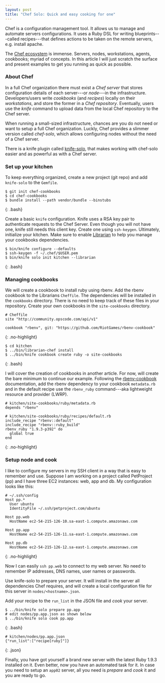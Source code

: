 ```yaml
---
layout: post
title: "Chef Solo: Quick and easy cooking for one"
---
```


Chef is a configuration management tool. It allows us to manage and
automate servers configurations. It uses a Ruby DSL for writing
blueprints---called recipes---that defines actions to be taken on the
remote servers, e.g. install apache.

The [Chef ecosystem](http://docs.opscode.com/) is immense. Servers,
nodes, workstations, agents, cookbooks; myriad of concepts. In this
article I will just scratch the surface and present examples to get you
running as quick as possible.

### About Chef

In a full Chef organization there must exist a _Chef server_ that stores
configuration details of each server---or _node_---in the infrastructure.
Developers/users write _cookbooks_ (and _recipes_) locally on their
_workstations_, and store the former in a _Chef repository_. Eventually,
users use the _knife_ command to upload data from the local Chef
repository to the Chef server.

When running a small-sized infrastructure, chances are you do not need
or want to setup a full Chef organization. Luckly, Chef provides a
slimmer version called _chef-solo_, which allows configuring nodes
without the need of a Chef server.

There is a knife plugin called
[knife-solo](http://matschaffer.github.io/knife-solo/), that makes
working with chef-solo easier and as powerful as with a Chef server.

### Set up your kitchen

To keep everything organized, create a new project (git repo) and add
`knife-solo` to the `Gemfile`.

~~~
$ git init chef-cookbooks
$ cd chef-cookbooks
$ bundle install --path vendor/bundle --binstubs
~~~
{: .bash}

Create a basic `knife` configuration. Knife uses a RSA key pair to
authenticate requests to the Chef Server. Even though you will not have
one, knife still needs this client key. Create one using `ssh-keygen`.
Ultimately, initialize your kitchen. Make sure to enable
[Librarian](https://github.com/applicationsonline/librarian-chef) to
help you manage your cookbooks dependencies.

~~~
$ bin/knife configure --defaults
$ ssh-keygen -f ~/.chef/$USER.pem
$ bin/knife solo init kitchen --librarian
~~~
{: .bash}

### Managing cookbooks

We will create a cookbook to install ruby using rbenv. Add the rbenv
cookbook to the Librarians `Cheffile`. The dependencies will be
installed in the `cookbooks` directory. There is no need to keep track
of these files in your repository. Create your own cookbooks in the
`site-cookbooks` directory.

~~~
# Cheffile
site "http://community.opscode.com/api/v1"

cookbook "rbenv", git: "https://github.com/RiotGames/rbenv-cookbook"
~~~
{: .no-highlight}

~~~
$ cd kitchen
$ ../bin/librarian-chef install
$ ../bin/knife cookbook create ruby -o site-cookbooks
~~~
{: .bash}

I will cover the creation of cookbooks in another article. For now,
will create the bare minimum to continue our example. Following the
[rbenv-cookbook](https://github.com/RiotGames/rbenv-cookbook)
documentation, add the rbenv dependency to your cookbook `metadata.rb`
and in the default recipe use the `rbenv_ruby` command---aka lightweight
resource and provider (LWRP).

~~~
# kitchen/site-cookbooks/ruby/metadata.rb
depends "rbenv"

# kitchen/site-cookbooks/ruby/recipes/default.rb
include_recipe "rbenv::default"
include_recipe "rbenv::ruby_build"
rbenv_ruby "1.9.3-p392" do
  global true
end
~~~
{: .no-highlight}

### Setup node and cook

I like to configure my servers in my SSH client in a way that is easy
to remember and use. Suppose I am working on a project called
PetProject (pp) and I have three EC2 instances: web, app and db. My
configuration looks like this:

~~~
# ~/.ssh/config
Host pp.*
  User ubuntu
  IdentityFile ~/.ssh/petproject.com/ubuntu

Host pp.web
  HostName ec2-54-215-126-10.sa-east-1.compute.amazonaws.com

Host pp.app
  HostName ec2-54-215-126-11.sa-east-1.compute.amazonaws.com

Host pp.db
  HostName ec2-54-215-126-12.sa-east-1.compute.amazonaws.com
~~~
{: .no-highlight}

Now I can easily `ssh pp.web` to connect to my web server. No need to
remember IP addresses, DNS names, user names or passwords.

Use knife-solo to prepare your server. It will install in the server
all dependencies Chef requires, and will create a local configuration
file for this server in `nodes/<hostname>.json`.

Add your recipe to the `run_list` in the JSON file and _cook_ your
server.

~~~
$ ../bin/knife solo prepare pp.app
# edit nodes/pp.app.json as shown below
$ ../bin/knife solo cook pp.app
~~~
{: .bash}

~~~
# kitchen/nodes/pp.app.json
{"run_list":["recipe[ruby]"]}
~~~
{: .json}

Finally, you have got yourself a brand new server with the latest Ruby
1.9.3 installed on it. Even better, now you have an automated task for
it. In case you need to setup an `app02` server, all you need is
_prepare_ and _cook_ it and you are ready to go.

